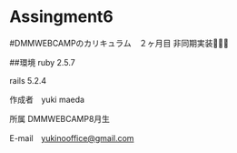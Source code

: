 # Assingment6
#DMMWEBCAMPのカリキュラム　２ヶ月目 非同期実装👩‍💻🏅


##環境 ruby 2.5.7

rails 5.2.4

作成者　yuki maeda

所属 DMMWEBCAMP8月生

E-mail　yukinooffice@gmail.com

